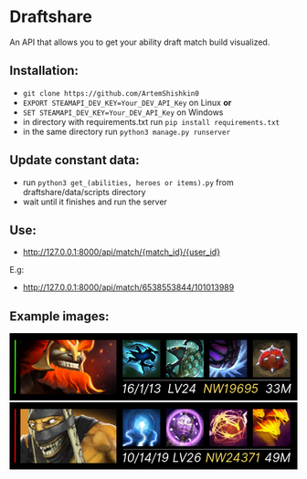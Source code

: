# Draftshare
An API that allows you to get your ability draft match build visualized.

## Installation:
- ```git clone https://github.com/ArtemShishkin0```
- ```EXPORT STEAMAPI_DEV_KEY=Your_DEV_API_Key``` on Linux **or**
- ```SET STEAMAPI_DEV_KEY=Your_DEV_API_Key``` on Windows
- in directory with requirements.txt run  ```pip install requirements.txt ```
- in the same directory run  ```python3 manage.py runserver```

## Update constant data:
- run ```python3 get_(abilities, heroes or items).py``` from draftshare/data/scripts directory
- wait until it finishes and run the server

## Use:
- http://127.0.0.1:8000/api/match/{match_id}/{user_id}

E.g: 
- http://127.0.0.1:8000/api/match/6538553844/101013989 

## Example images:
 ![example1](https://github.com/ArtemShishkin0/draftshare/blob/main/ex1.png?raw=true)
 ![example2](https://github.com/ArtemShishkin0/draftshare/blob/main/ex2.png?raw=true)
